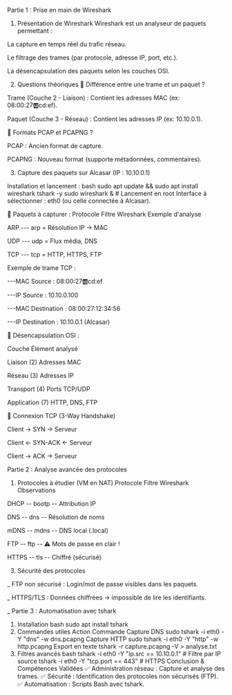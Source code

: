 Partie 1 : Prise en main de Wireshark
1. Présentation de Wireshark
Wireshark est un analyseur de paquets permettant :

La capture en temps réel du trafic réseau.

Le filtrage des trames (par protocole, adresse IP, port, etc.).

La désencapsulation des paquets selon les couches OSI.

2. Questions théoriques
🔹 Différence entre une trame et un paquet ?

Trame (Couche 2 - Liaison) : Contient les adresses MAC (ex: 08:00:27:ab:cd:ef).

Paquet (Couche 3 - Réseau) : Contient les adresses IP (ex: 10.10.0.1).

🔹 Formats PCAP et PCAPNG ?

PCAP : Ancien format de capture.

PCAPNG : Nouveau format (supporte métadonnées, commentaires).

3. Capture des paquets sur Alcasar (IP : 10.10.0.1)
   
Installation et lancement :
bash
sudo apt update && sudo apt install wireshark tshark -y
sudo wireshark &  # Lancement en root
Interface à sélectionner : eth0 (ou celle connectée à Alcasar).


🔹 Paquets à capturer :
Protocole	Filtre Wireshark	Exemple d'analyse

ARP	--- arp	= Résolution IP → MAC

UDP ---	udp =	Flux média, DNS

TCP ---	tcp	= HTTP, HTTPS, FTP


Exemple de trame TCP :

---MAC Source : 08:00:27:ab:cd:ef

---IP Source : 10.10.0.100

---MAC Destination : 08:00:27:12:34:56

---IP Destination : 10.10.0.1 (Alcasar)

🔹 Désencapsulation OSI :

Couche        	    Élément analysé

Liaison (2)	        Adresses MAC

Réseau (3)	        Adresses IP

Transport (4)     	Ports TCP/UDP

Application (7)   	HTTP, DNS, FTP



🔹 Connexion TCP (3-Way Handshake)

Client → SYN → Serveur

Client ← SYN-ACK ← Serveur

Client → ACK → Serveur

Partie 2 : Analyse avancée des protocoles

1. Protocoles à étudier (VM en NAT)
Protocole	     Filtre Wireshark	      Observations

DHCP	      -- bootp  --             	Attribution IP

DNS	        -- dns	  --              Résolution de noms

mDNS	      -- mdns	  --              DNS local (.local)

FTP         -- ftp	  --              ⚠️ Mots de passe en clair !

HTTPS       -- tls    --	            Chiffré (sécurisé)



3. Sécurité des protocoles

_ FTP non sécurisé : Login/mot de passe visibles dans les paquets.

_ HTTPS/TLS : Données chiffrées → impossible de lire les identifiants.

_ Partie 3 : Automatisation avec tshark


1. Installation
bash
sudo apt install tshark
2. Commandes utiles
Action	Commande
Capture DNS	sudo tshark -i eth0 -Y "dns" -w dns.pcapng
Capture HTTP	sudo tshark -i eth0 -Y "http" -w http.pcapng
Export en texte	tshark -r capture.pcapng -V > analyse.txt
3. Filtres avancés
bash
tshark -i eth0 -Y "ip.src == 10.10.0.1"  # Filtre par IP source
tshark -i eth0 -Y "tcp.port == 443"      # HTTPS
Conclusion & Compétences Validées
✅ Administration réseau : Capture et analyse des trames.
✅ Sécurité : Identification des protocoles non sécurisés (FTP).
✅ Automatisation : Scripts Bash avec tshark.
